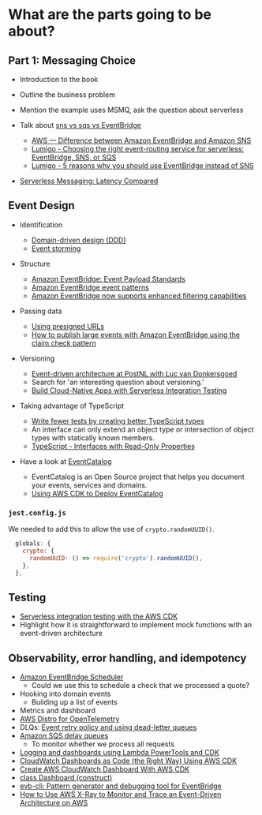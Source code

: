 # What are the parts going to be about?

## Part 1: Messaging Choice

- Introduction to the book
- Outline the business problem
- Mention the example uses MSMQ, ask the question about serverless
- Talk about [sns vs sqs vs EventBridge](https://duckduckgo.com/?t=ffab&q=aws+sns+vs+sqs+vs+eventbridge&ia=web)

  - [AWS — Difference between Amazon EventBridge and Amazon SNS](https://medium.com/awesome-cloud/aws-difference-between-amazon-eventbridge-and-amazon-sns-comparison-aws-eventbridge-vs-aws-sns-46708bf5313)
  - [Lumigo - Choosing the right event-routing service for serverless: EventBridge, SNS, or SQS](https://lumigo.io/blog/choosing-the-right-event-routing-on-aws-eventbridge-sns-or-sqs/)
  - [Lumigo - 5 reasons why you should use EventBridge instead of SNS](https://lumigo.io/blog/5-reasons-why-you-should-use-eventbridge-instead-of-sns/)

- [Serverless Messaging: Latency Compared](https://bitesizedserverless.com/bite/serverless-messaging-latency-compared/)

## Event Design

- Identification
  - [Domain-driven design (DDD)](https://en.wikipedia.org/wiki/Domain-driven_design)
  - [Event storming](https://en.wikipedia.org/wiki/Event_storming)

- Structure
  - [Amazon EventBridge: Event Payload Standards](https://www.boyney.io/blog/2022-02-11-event-payload-patterns)
  - [Amazon EventBridge event patterns](https://docs.aws.amazon.com/eventbridge/latest/userguide/eb-event-patterns.html)
  - [Amazon EventBridge now supports enhanced filtering capabilities](https://aws.amazon.com/about-aws/whats-new/2022/11/amazon-eventbridge-enhanced-filtering-capabilities/)

- Passing data
  - [Using presigned URLs](https://docs.aws.amazon.com/AmazonS3/latest/userguide/using-presigned-url.html)
  - [How to publish large events with Amazon EventBridge using the claim check pattern](https://www.boyney.io/blog/2022-11-01-eventbridge-claim-check)

- Versioning
  - [Event-driven architecture at PostNL with Luc van Donkersgoed](https://realworldserverless.com/episode/68)
  - Search for 'an interesting question about versioning.'
  - [Build Cloud-Native Apps with Serverless Integration Testing](https://www.youtube.com/watch?v=dT4o_0aVomg)

- Taking advantage of TypeScript
  - [Write fewer tests by creating better TypeScript types](https://blog.logrocket.com/write-fewer-tests-by-creating-better-typescript-types)
  - An interface can only extend an object type or intersection of object types with statically known members.
  - [TypeScript - Interfaces with Read-Only Properties](https://www.logicbig.com/tutorials/misc/typescript/interfaces-with-read-only-properties.html)

- Have a look at [EventCatalog](https://www.eventcatalog.dev/)
  - EventCatalog is an Open Source project that helps you document your events, services and domains.
  - [Using AWS CDK to Deploy EventCatalog](https://matt.martz.codes/using-aws-cdk-to-deploy-eventcatalog)


### `jest.config.js`

We needed to add this to allow the use of `crypto.randomUUID()`.

```javascript
  globals: {
    crypto: {
      randomUUID: () => require('crypto').randomUUID(),
    },
  },
```

## Testing

- [Serverless integration testing with the AWS CDK](https://www.10printiamcool.com/series/integration-test-with-cdk)
- Highlight how it is straightforward to implement mock functions with an event-driven architecture

## Observability, error handling, and idempotency

- [Amazon EventBridge Scheduler](https://aws.amazon.com/eventbridge/scheduler/?trk=1dda356d-fbf2-4372-8247-d1aad644af59)
  - Could we use this to schedule a check that we processed a quote?
- Hooking into domain events
  - Building up a list of events
- Metrics and dashboard
- [AWS Distro for OpenTelemetry](https://aws.amazon.com/otel/?otel-blogs.sort-by=item.additionalFields.createdDate&otel-blogs.sort-order=desc)
- DLQs: [Event retry policy and using dead-letter queues](https://docs.aws.amazon.com/eventbridge/latest/userguide/eb-rule-dlq.html)
- [Amazon SQS delay queues](https://docs.aws.amazon.com/AWSSimpleQueueService/latest/SQSDeveloperGuide/sqs-delay-queues.html)
  - To monitor whether we process all requests
- [Logging and dashboards using Lambda PowerTools and CDK](https://markilott.medium.com/aws-lambda-powertools-b74baa36ac61)
- [CloudWatch Dashboards as Code (the Right Way) Using AWS CDK](https://medium.com/poka-techblog/cloudwatch-dashboards-as-code-the-right-way-using-aws-cdk-1453309c5481)
- [Create AWS CloudWatch Dashboard With AWS CDK](https://www.milangatyas.com/Blog/Detail/12/create-aws-cloudwatch-dashboard-with-aws-cdk)
- [class Dashboard (construct)](https://docs.aws.amazon.com/cdk/api/v1/docs/@aws-cdk_aws-cloudwatch.Dashboard.html)
- [evb-cli: Pattern generator and debugging tool for EventBridge](https://www.npmjs.com/package/@mhlabs/evb-cli)
- [How to Use AWS X-Ray to Monitor and Trace an Event-Driven Architecture on AWS](https://blog.guilleojeda.com/how-to-use-aws-x-ray-to-monitor-and-trace-an-event-driven-architecture-on-aws)